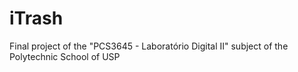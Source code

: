 # iTrash
Final project of the "PCS3645 - Laboratório Digital II" subject of the Polytechnic School of USP
